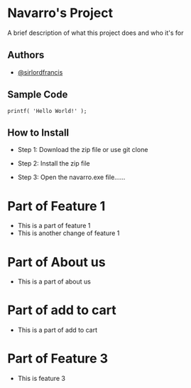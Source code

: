 # Navarro's Project

A brief description of what this project does and who it's for


## Authors

- [@sirlordfrancis](https://github.com/sirlordfrancis)


## Sample Code

`printf( 'Hello World!' );`

## How to Install

- Step 1: Download the zip file or use git clone

- Step 2: Install the zip file

- Step 3: Open the navarro.exe file......

# Part of Feature 1
- This is a part of feature 1
- This is another change of feature 1

# Part of About us
- This is a part of about us

# Part of add to cart 
- This is a part of add to cart

# Part of Feature 3
- This is feature 3

